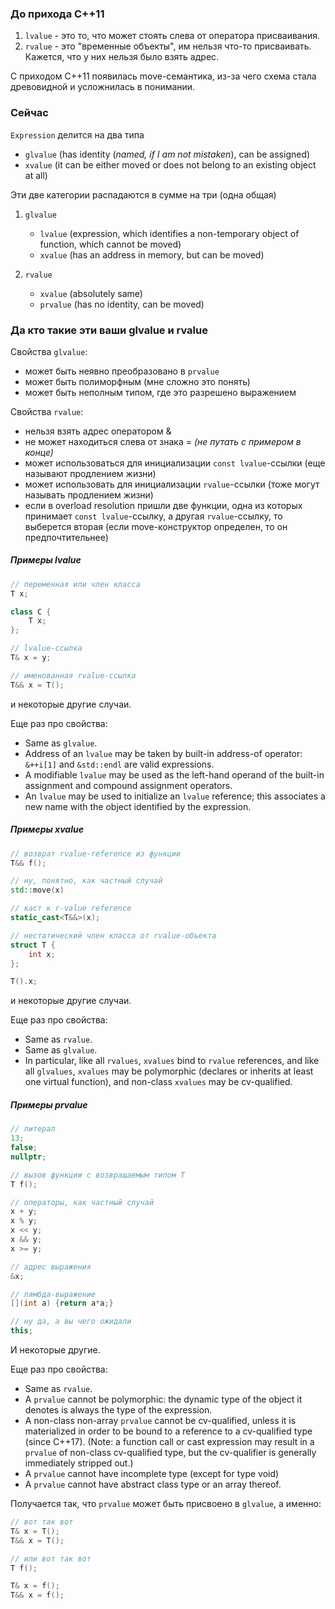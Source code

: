 ### До прихода С++11

1. `lvalue` - это то, что может стоять слева от оператора присваивания.
2. `rvalue` - это "временные объекты", им нельзя что-то присваивать. Кажется, что у них нельзя было взять адрес.

С приходом С++11 появилась move-семантика, из-за чего схема стала древовидной и усложнилась в понимании.

### Сейчас

`Expression` делится на два типа
* `glvalue` (has identity (*named, if I am not mistaken*), can be assigned)
* `xvalue` (it can be either moved or does not belong to an existing object at all)

Эти две категории распадаются в сумме на три (одна общая)

1. `glvalue`
	* `lvalue` (expression, which identifies a non-temporary object of function, which cannot be moved)
	* `xvalue` (has an address in memory, but can be moved)

2. `rvalue`
	* `xvalue` (absolutely same)
	* `prvalue` (has no identity, can be moved)

### Да кто такие эти ваши glvalue и rvalue

Свойства `glvalue`:

* может быть неявно преобразовано в `prvalue`
* может быть полиморфным (мне сложно это понять)
* может быть неполным типом, где это разрешено выражением

Свойства `rvalue`:

* нельзя взять адрес оператором &
* не может находиться слева от знака = *(не путать с примером в конце)*
* может использоваться для инициализации `const lvalue`-ссылки (еще называют продлением жизни)
* может использовать для инициализации `rvalue`-ссылки (тоже могут называть продлением жизни)
* если в overload resolution пришли две функции, одна из которых принимает `const lvalue`-ссылку, а другая `rvalue`-ссылку, то выберется вторая (если move-конструктор определен, то он предпочтительнее)

##### Примеры lvalue

```cpp
// переменная или член класса
T x;

class C {
	T x;
};

// lvalue-ссылка
T& x = y;

// именованная rvalue-ссылка
T&& x = T();
```

и некоторые другие случаи.

Еще раз про свойства:

* Same as `glvalue`.
* Address of an `lvalue` may be taken by built-in address-of operator: `&++i[1]` and `&std::endl` are valid expressions.
* A modifiable `lvalue` may be used as the left-hand operand of the built-in assignment and compound assignment operators.
* An `lvalue` may be used to initialize an `lvalue` reference; this associates a new name with the object identified by the expression.

##### Примеры xvalue

```cpp
// возврат rvalue-reference из функции
T&& f();

// ну, понятно, как частный случай
std::move(x)

// каст к r-value reference
static_cast<T&&>(x);

// нестатический член класса от rvalue-объекта
struct T {
	int x;
};

T().x;
```

и некоторые другие случаи.

Еще раз про свойства:

* Same as `rvalue`.
* Same as `glvalue`.
* In particular, like all `rvalues`, `xvalues` bind to `rvalue` references, and like all `glvalues`, `xvalues` may be polymorphic (declares or inherits at least one virtual function), and non-class `xvalues` may be cv-qualified.

##### Примеры prvalue

```cpp
// литерал
13;
false;
nullptr;

// вызов функции с возвращаемым типом T
T f();

// операторы, как частный случай
x + y;
x % y;
x << y;
x && y;
x >= y;

// адрес выражения
&x;

// лямбда-выражение
[](int a) {return a*a;}

// ну да, а вы чего ожидали
this;
```

И некоторые другие.

Еще раз про свойства:

* Same as `rvalue`.
* A `prvalue` cannot be polymorphic: the dynamic type of the object it denotes is always the type of the expression.
* A non-class non-array `prvalue` cannot be cv-qualified, unless it is materialized in order to be bound to a reference to a cv-qualified type (since C++17). (Note: a function call or cast expression may result in a `prvalue` of non-class cv-qualified type, but the cv-qualifier is generally immediately stripped out.)
* A `prvalue` cannot have incomplete type (except for type void)
* A `prvalue` cannot have abstract class type or an array thereof.

Получается так, что `prvalue` может быть присвоено в `glvalue`, а именно:

```cpp
// вот так вот
T& x = T();
T&& x = T();

// или вот так вот
T f();

T& x = f();
T&& x = f();
```
